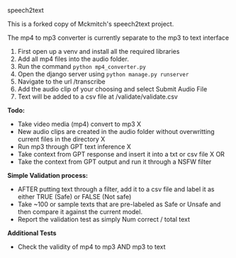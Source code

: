 speech2text

This is a forked copy of Mckmitch's speech2text project. 

The mp4 to mp3 converter is currently separate to the mp3 to text interface
1. First open up a venv and install all the required libraries
2. Add all mp4 files into the audio folder.
3. Run the command ```python mp4_converter.py```
4. Open the django server using  ```python manage.py runserver```
5. Navigate to the url /transcribe
6. Add the audio clip of your choosing and select Submit Audio File
7. Text will be added to a csv file at /validate/validate.csv

**Todo:**
- Take video media (mp4) convert to mp3 X
- New audio clips are created in the audio folder without overwritting current files in the directory X
- Run mp3 through GPT text inference X
- Take context from GPT response and insert it into a txt or csv file X
OR 
- Take the context from GPT output and run it through a NSFW filter

**Simple Validation process:**
- AFTER putting text through a filter, add it to a csv file and label it as either TRUE (Safe) or FALSE (Not safe)
- Take ~100 or sample texts that are pre-labeled as Safe or Unsafe and then compare it against the current model.
- Report the validation test as simply Num correct / total text

**Additional Tests**
- Check the validity of mp4 to mp3 AND mp3 to text

